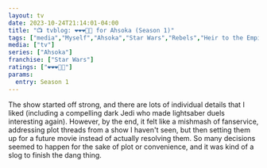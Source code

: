 ```yaml
---
layout: tv
date: 2023-10-24T21:14:01-04:00
title: "📺 tvblog: ❤️❤️❤️🖤🖤 for Ahsoka (Season 1)"
tags: ["media","Myself","Ahsoka","Star Wars","Rebels","Heir to the Empire"]
media: ["tv"]
series: ["Ahsoka"]
franchise: ["Star Wars"]
ratings: ["❤️❤️❤️🖤🖤"]
params:
  entry: Season 1
---
```

The show started off strong, and there are lots of individual details that I liked (including a compelling dark Jedi who made lightsaber duels interesting again). However, by the end, it felt like a mishmash of fanservice, addressing plot threads from a show I haven't seen, but then setting them up for a future movie instead of actually resolving them. So many decisions seemed to happen for the sake of plot or convenience, and it was kind of a slog to finish the dang thing.
